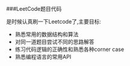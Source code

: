 ###LeetCode题目代码

是时候认真刷一下Leetcode了,主要目标:

* 熟悉常用的数据结构和算法
* 对同一道题目尝试不同的思路解答
* 练习代码逻辑的正确性和熟悉各种corner case
* 熟悉编程语言的常用API